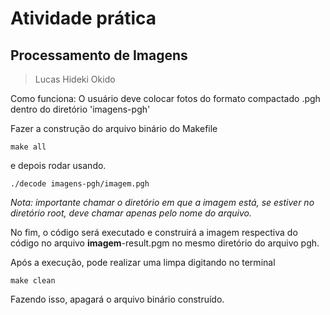 # Atividade prática
## Processamento de Imagens
> Lucas Hideki Okido
<p>Como funciona: O usuário deve colocar fotos do formato compactado .pgh dentro do diretório 'imagens-pgh'

Fazer a construção do arquivo binário do Makefile
</p>

`make all`
<p>e depois rodar usando.
</p>

`./decode imagens-pgh/imagem.pgh`

<i>Nota: importante chamar o diretório em que a imagem está, se estiver no diretório root, deve chamar apenas pelo nome do arquivo.</i>

<p>No fim, o código será executado e construirá a imagem respectiva do código no arquivo <b>imagem</b>-result.pgm no mesmo diretório do arquivo pgh.

Após a execução, pode realizar uma limpa digitando no terminal
</p>

`make clean`
<p>Fazendo isso, apagará o arquivo binário construído.</p>